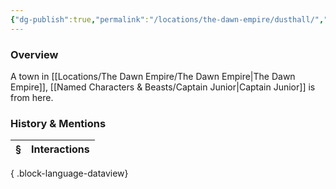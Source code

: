 ```yaml
---
{"dg-publish":true,"permalink":"/locations/the-dawn-empire/dusthall/","tags":["Discovered"],"updated":"2025-08-11T11:53:31.773+01:00"}
---
```


### Overview
A town in [[Locations/The Dawn Empire/The Dawn Empire\|The Dawn Empire]], [[Named Characters & Beasts/Captain Junior\|Captain Junior]] is from here.

### History & Mentions
| § | Interactions |
| - | ------------ |

{ .block-language-dataview}